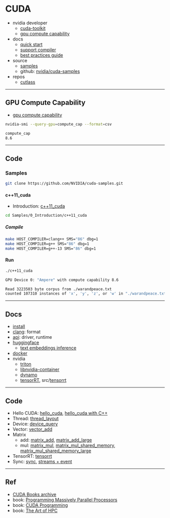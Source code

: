 # CUDA

- nvidia developer
  - [cuda-toolkit](https://developer.nvidia.com/cuda-toolkit)
  - [gpu compute capability](https://developer.nvidia.com/cuda-gpus)
- docs
  - [quick start](https://docs.nvidia.com/cuda/cuda-quick-start-guide/index.html)
  - [support compiler](https://docs.nvidia.com/cuda/cuda-installation-guide-linux/#host-compiler-support-policy)
  - [best practices guide](https://docs.nvidia.com/cuda/cuda-c-best-practices-guide/)
- source
  - [samples](https://developer.nvidia.com/cuda-code-samples)
  - github: [nvidia/cuda-samples](https://github.com/nvidia/cuda-samples)
- repos
  - [cutlass](https://github.com/NVIDIA/cutlass)

---

## GPU Compute Capability

- [gpu compute capability](https://developer.nvidia.com/cuda-gpus)

```bash
nvidia-smi --query-gpu=compute_cap --format=csv

compute_cap
8.6
```

---

## Code

### Samples

```bash
git clone https://github.com/NVIDIA/cuda-samples.git
```

#### c++11_cuda

- Introduction: [c++11_cuda](https://github.com/NVIDIA/cuda-samples/tree/master/Samples/0_Introduction/c++11_cuda)

```bash
cd Samples/0_Introduction/c++11_cuda
```

##### Compile

```bash
make HOST_COMPILER=clang++ SMS="86" dbg=1
make HOST_COMPILER=g++ SMS="86" dbg=1
make HOST_COMPILER=g++-13 SMS="86" dbg=1
```

#### Run

```bash
./c++11_cuda

GPU Device 0: "Ampere" with compute capability 8.6

Read 3223503 byte corpus from ./warandpeace.txt
counted 107310 instances of 'x', 'y', 'z', or 'w' in "./warandpeace.txt"
```

---

## Docs

- [install](docs/install.md)
- [clang](docs/clang.md): format
- [api](docs/api.md): driver, runtime
- [huggingface](docs/huggingface.md)
  - [text embeddings inference](docs/text.embeddings.inference.md)
- [docker](docs/docker.md)
- nvidia
  - [triton](docs/triton.md)
  - [libnvidia-container](docs/libnvidia.container.md)
  - [dynamo](docs/dynamo.md)
  - [tensorRT](docs/tensorrt.md), src/[tensorrt](src/tensorrt/README.md)

---

## Code

- Hello CUDA: [hello_cuda](src/hello_cuda/README.md), [hello_cuda with C++](src/hello_cuda_cpp/README.md)
- Thread: [thread_layout](src/thread_layout/README.md)
- Device: [device_query](src/device_query/README.md)
- Vector: [vector_add](src/vector_add/README.md)
- Matrix
  - add: [matrix_add](src/matrix_add/README.md), [matrix_add_large](src/matrix_add_large/README.md)
  - mul: [matrix_mul](src/matrix_mul/README.md), [matrix_mul_shared_memory](src/matrix_mul_shared_memory/README.md), [matrix_mul_shared_memory_large](src/matrix_mul_shared_memory_large/README.md)
- TensorRT: [tensorrt](src/tensorrt/README.md)
- Sync: [sync](src/sync/README.md), [streams + event](src/streams/README.md)

---

## Ref

- [CUDA Books archive](https://developer.nvidia.com/cuda-books-archive)
- book: [Programming Massively Parallel Processors](https://www.oreilly.com/library/view/programming-massively-parallel/9780323984638)
- book: [CUDA Programming](https://github.com/bluekds/CUDA_Programming)
- book: [The Art of HPC](https://theartofhpc.com/)

